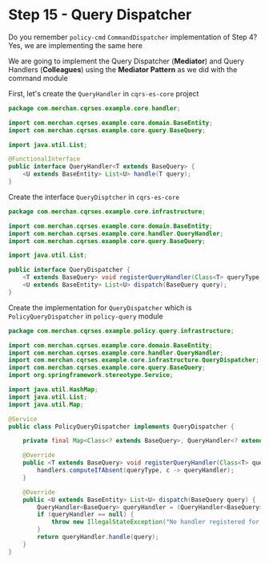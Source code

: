 # Step 15 - Query Dispatcher
Do you remember `policy-cmd` `CommandDispatcher` implementation of Step 4? Yes, we are implementing the same here

We are going to implement the Query Dispatcher (**Mediator**) and Query Handlers (**Colleagues**) using the **Mediator Pattern** as we did with the command module

First, let's create the `QueryHandler` in `cqrs-es-core` project
```java
package com.merchan.cqrses.example.core.handler;

import com.merchan.cqrses.example.core.domain.BaseEntity;
import com.merchan.cqrses.example.core.query.BaseQuery;

import java.util.List;

@FunctionalInterface
public interface QueryHandler<T extends BaseQuery> {
    <U extends BaseEntity> List<U> handle(T query);
}


```

Create the interface `QueryDisptcher` in `cqrs-es-core`

```java
package com.merchan.cqrses.example.core.infrastructure;

import com.merchan.cqrses.example.core.domain.BaseEntity;
import com.merchan.cqrses.example.core.handler.QueryHandler;
import com.merchan.cqrses.example.core.query.BaseQuery;

import java.util.List;

public interface QueryDispatcher {
    <T extends BaseQuery> void registerQueryHandler(Class<T> queryType, QueryHandler<T> queryHandler);
    <U extends BaseEntity> List<U> dispatch(BaseQuery query);
}


```

Create the implementation for `QueryDispatcher` which is `PolicyQueryDispatcher` in `policy-query` module
```java
package com.merchan.cqrses.example.policy.query.infrastructure;

import com.merchan.cqrses.example.core.domain.BaseEntity;
import com.merchan.cqrses.example.core.handler.QueryHandler;
import com.merchan.cqrses.example.core.infrastructure.QueryDispatcher;
import com.merchan.cqrses.example.core.query.BaseQuery;
import org.springframework.stereotype.Service;

import java.util.HashMap;
import java.util.List;
import java.util.Map;

@Service
public class PolicyQueryDispatcher implements QueryDispatcher {

    private final Map<Class<? extends BaseQuery>, QueryHandler<? extends BaseQuery>> handlers = new HashMap<>();

    @Override
    public <T extends BaseQuery> void registerQueryHandler(Class<T> queryType, QueryHandler<T> queryHandler) {
        handlers.computeIfAbsent(queryType, c -> queryHandler);
    }

    @Override
    public <U extends BaseEntity> List<U> dispatch(BaseQuery query) {
        QueryHandler<BaseQuery> queryHandler = (QueryHandler<BaseQuery>) handlers.get(query.getClass());
        if (queryHandler == null) {
            throw new IllegalStateException("No handler registered for " + query.getClass().getName());
        }
        return queryHandler.handle(query);
    }
}


```
